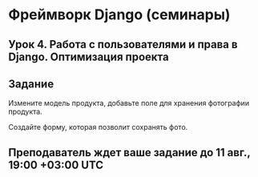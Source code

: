 #  Фреймворк Django (семинары)

## Урок 4. Работа с пользователями и права в Django. Оптимизация проекта

## Задание

Измените модель продукта, добавьте поле для хранения фотографии продукта.

Создайте форму, которая позволит сохранять фото.


## Преподаватель ждет ваше задание до 11 авг., 19:00 +03:00 UTC